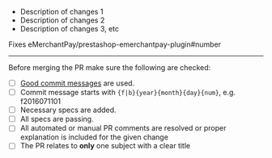 * Description of changes 1
* Description of changes 2
* Description of changes 3, etc

Fixes eMerchantPay/prestashop-emerchantpay-plugin#number

-----------------

Before merging the PR make sure the following are checked:

* [ ] [Good commit messages][1] are used.
* [ ] Commit message starts with `{f|b}{year}{month}{day}{num}`, e.g. f2016071101
* [ ] Necessary specs are added.
* [ ] All specs are passing.
* [ ] All automated or manual PR comments are resolved or proper explanation is included for the given change
* [ ] The PR relates to **only** one subject with a clear title

[1]: http://tbaggery.com/2008/04/19/a-note-about-git-commit-messages.html